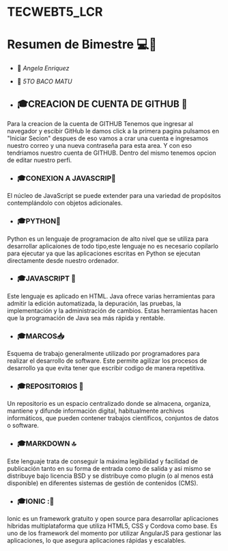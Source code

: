 # TECWEBT5_LCR
# Resumen de Bimestre :computer::star2:
-  📌 *Angela Enriquez*
-  📌 *5TO BACO MATU*

- ## 🎓CREACION DE CUENTA DE GITHUB :bust_in_silhouette:
Para la creacion de la cuenta de GITHUB
Tenemos que ingresar al navegador y escibir GitHub le damos click a la primera pagina pulsamos en "Iniciar Secion" despues de eso vamos a crar una cuenta e ingresamos nuestro correo y una nueva contraseña para esta area. Y con eso tendriamos nuestro cuenta de GITHUB. Dentro del mismo tenemos opcion de editar nuestro perfi.

- ### 🎓CONEXION A JAVASCRIP📑 
El núcleo de JavaScript se puede extender para una variedad de propósitos contemplándolo con objetos adicionales.

- ### 🎓PYTHON🐍
Python es un lenguaje de programacion de alto nivel que se utiliza para desarrollar 
aplicaiones de todo tipo,este lenguaje no es necesario copilarlo para ejecutar ya que las 
aplicaciones escritas en Python se ejecutan directamente desde nuestro ordenador.

- ### 🎓JAVASCRIPT :floppy_disk:
 Este lenguaje es aplicado en HTML.
 Java ofrece varias herramientas para admitir la edición automatizada, la depuración, las pruebas, la implementación y la administración de cambios. Estas herramientas hacen que la programación de Java sea más rápida y rentable.

- ### 🎓MARCOS📥
 Esquema de trabajo generalmente utilizado por programadores para realizar el desarrollo de software. Este permite agilizar los procesos de desarrollo ya que evita tener que escribir codigo de manera repetitiva.

- ### 🎓REPOSITORIOS :beginner:
Un repositorio es un espacio centralizado donde se almacena, organiza, mantiene y difunde información digital, habitualmente archivos informáticos, que pueden contener trabajos científicos, conjuntos de datos o software. 

- ### 🎓MARKDOWN :top:
Este lenguaje trata de conseguir la máxima legibilidad y facilidad de publicación tanto en su forma de entrada como de salida y asi mismo se distribuye bajo licencia BSD y se distribuye como plugin (o al menos está disponible) en diferentes sistemas de gestión de contenidos (CMS).

- ### 🎓IONIC ::newspaper:
Ionic es un framework gratuito y open source para desarrollar aplicaciones híbridas multiplataforma que utiliza HTML5, CSS y Cordova como base. Es uno de los framework del momento por utilizar AngularJS para gestionar las aplicaciones, lo que asegura aplicaciones rápidas y escalables. 
